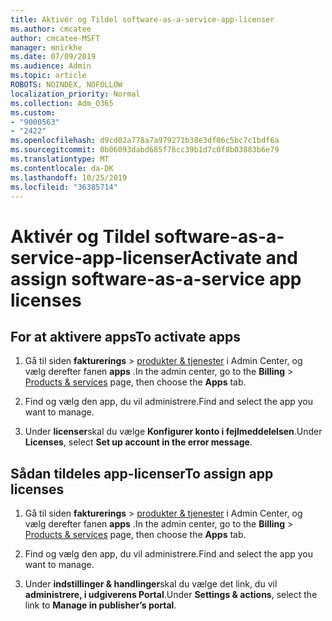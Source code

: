 ```yaml
---
title: Aktivér og Tildel software-as-a-service-app-licenser
ms.author: cmcatee
author: cmcatee-MSFT
manager: mnirkhe
ms.date: 07/09/2019
ms.audience: Admin
ms.topic: article
ROBOTS: NOINDEX, NOFOLLOW
localization_priority: Normal
ms.collection: Adm_O365
ms.custom:
- "9000563"
- "2422"
ms.openlocfilehash: d9cd02a778a7a979271b38e3df06c5bc7c1bdf6a
ms.sourcegitcommit: 0b06093dabd685f76cc39b1d7c0f8b03883b6e79
ms.translationtype: MT
ms.contentlocale: da-DK
ms.lasthandoff: 10/25/2019
ms.locfileid: "36385714"
---
```

# <a name="activate-and-assign-software-as-a-service-app-licenses"></a><span data-ttu-id="41c50-102">Aktivér og Tildel software-as-a-service-app-licenser</span><span class="sxs-lookup"><span data-stu-id="41c50-102">Activate and assign software-as-a-service app licenses</span></span> 

## <a name="to-activate-apps"></a><span data-ttu-id="41c50-103">For at aktivere apps</span><span class="sxs-lookup"><span data-stu-id="41c50-103">To activate apps</span></span>

1. <span data-ttu-id="41c50-104">Gå til siden **fakturerings** > [produkter & tjenester](https://go.microsoft.com/fwlink/p/?linkid=842054) i Admin Center, og vælg derefter fanen **apps** .</span><span class="sxs-lookup"><span data-stu-id="41c50-104">In the admin center, go to the **Billing** > [Products & services](https://go.microsoft.com/fwlink/p/?linkid=842054) page, then choose the **Apps** tab.</span></span>

2. <span data-ttu-id="41c50-105">Find og vælg den app, du vil administrere.</span><span class="sxs-lookup"><span data-stu-id="41c50-105">Find and select the app you want to manage.</span></span>

3. <span data-ttu-id="41c50-106">Under **licenser**skal du vælge **Konfigurer konto i fejlmeddelelsen**.</span><span class="sxs-lookup"><span data-stu-id="41c50-106">Under **Licenses**, select **Set up account in the error message**.</span></span>  

## <a name="to-assign-app-licenses"></a><span data-ttu-id="41c50-107">Sådan tildeles app-licenser</span><span class="sxs-lookup"><span data-stu-id="41c50-107">To assign app licenses</span></span>

1. <span data-ttu-id="41c50-108">Gå til siden **fakturerings** > [produkter & tjenester](https://go.microsoft.com/fwlink/p/?linkid=842054) i Admin Center, og vælg derefter fanen **apps** .</span><span class="sxs-lookup"><span data-stu-id="41c50-108">In the admin center, go to the **Billing** > [Products & services](https://go.microsoft.com/fwlink/p/?linkid=842054) page, then choose the **Apps** tab.</span></span>

2. <span data-ttu-id="41c50-109">Find og vælg den app, du vil administrere.</span><span class="sxs-lookup"><span data-stu-id="41c50-109">Find and select the app you want to manage.</span></span>  

3. <span data-ttu-id="41c50-110">Under **indstillinger & handlinger**skal du vælge det link, du vil **administrere, i udgiverens Portal**.</span><span class="sxs-lookup"><span data-stu-id="41c50-110">Under **Settings & actions**, select the link to **Manage in publisher’s portal**.</span></span>